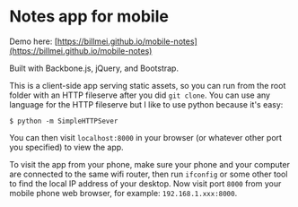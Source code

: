 # Notes app for mobile

Demo here: [https://billmei.github.io/mobile-notes](https://billmei.github.io/mobile-notes)

Built with Backbone.js, jQuery, and Bootstrap.

This is a client-side app serving static assets, so you can run from the root folder with an HTTP fileserve after you did `git clone`. You can use any language for the HTTP fileserve but I like to use python because it's easy:

    $ python -m SimpleHTTPSever

You can then visit `localhost:8000` in your browser (or whatever other port you specified) to view the app.

To visit the app from your phone, make sure your phone and your computer are connected to the same wifi router, then run `ifconfig` or some other tool to find the local IP address of your desktop. Now visit port `8000` from your mobile phone web browser, for example: `192.168.1.xxx:8000`.
